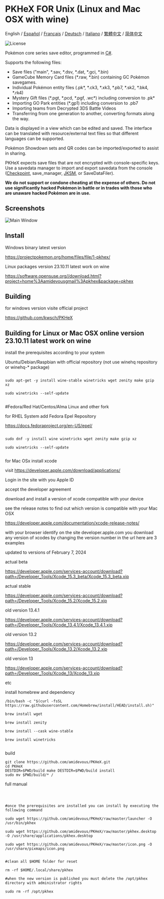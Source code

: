 PKHeX FOR Unix (Linux and Mac OSX with wine)
=====
<div>
  <span>English</span> / <a href=".github/README-es.md">Español</a> / <a href=".github/README-fr.md">Français</a> / <a href=".github/README-de.md">Deutsch</a> / <a href=".github/README-it.md">Italiano</a> / <a href=".github/README-zhHK.md">繁體中文</a> / <a href=".github/README-zh.md">简体中文</a>
</div>

![License](https://img.shields.io/badge/License-GPLv3-blue.svg)

Pokémon core series save editor, programmed in [C#](https://en.wikipedia.org/wiki/C_Sharp_%28programming_language%29).

Supports the following files:
* Save files ("main", \*.sav, \*.dsv, \*.dat, \*.gci, \*.bin)
* GameCube Memory Card files (\*.raw, \*.bin) containing GC Pokémon savegames.
* Individual Pokémon entity files (.pk\*, \*.ck3, \*.xk3, \*.pb7, \*.sk2, \*.bk4, \*.rk4)
* Mystery Gift files (\*.pgt, \*.pcd, \*.pgf, .wc\*) including conversion to .pk\*
* Importing GO Park entities (\*.gp1) including conversion to .pb7
* Importing teams from Decrypted 3DS Battle Videos
* Transferring from one generation to another, converting formats along the way.

Data is displayed in a view which can be edited and saved.
The interface can be translated with resource/external text files so that different languages can be supported.

Pokémon Showdown sets and QR codes can be imported/exported to assist in sharing.

PKHeX expects save files that are not encrypted with console-specific keys. Use a savedata manager to import and export savedata from the console ([Checkpoint](https://github.com/FlagBrew/Checkpoint), save_manager, [JKSM](https://github.com/J-D-K/JKSM), or SaveDataFiler).

**We do not support or condone cheating at the expense of others. Do not use significantly hacked Pokémon in battle or in trades with those who are unaware hacked Pokémon are in use.**

## Screenshots

![Main Window](https://i.imgur.com/HZs37cM.png)

## Install

Windows binary latest version

https://projectpokemon.org/home/files/file/1-pkhex/

Linux packages version 23.10.11 latest work on wine

https://software.opensuse.org//download.html?project=home%3Aamidevousgmail%3Apkhex&package=pkhex

## Building

for windows version visite official project

https://github.com/kwsch/PKHeX

## Building for Linux or Mac OSX online version 23.10.11 latest work on wine


install the prerequisites according to your system

Ubuntu/Debian/Raspbian with official repository (not use winehq repository or winehq-* package)


```

sudo apt-get -y install wine-stable winetricks wget zenity make gzip xz

sudo winetricks --self-update


```


#Fedora/Red Hat/Centos/Alma Linux and other fork

for RHEL System add Fedora Epel Repository

https://docs.fedoraproject.org/en-US/epel/


```

sudo dnf -y install wine winetricks wget zenity make gzip xz

sudo winetricks --self-update


```



for Mac OSx install xcode

visit https://developer.apple.com/download/applications/

Login in the site with you Apple ID

accept the developer agreement

download and install a version of xcode compatible with your device

see the release notes to find out which version is compatible with your Mac OSX

https://developer.apple.com/documentation/xcode-release-notes/

with your browser identify on the site developer.apple.com you download any version of xcodes by changing the version number in the url here are 3 examples

updated to versions of February 7, 2024

actual beta

https://developer.apple.com/services-account/download?path=/Developer_Tools/Xcode_15.3_beta/Xcode_15.3_beta.xip


actual stable

https://developer.apple.com/services-account/download?path=/Developer_Tools/Xcode_15.2/Xcode_15.2.xip

old version 13.4.1

https://developer.apple.com/services-account/download?path=/Developer_Tools/Xcode_13.4.1/Xcode_13.4.1.xip

old version 13.2

https://developer.apple.com/services-account/download?path=/Developer_Tools/Xcode_13.2/Xcode_13.2.xip

old version 13

https://developer.apple.com/services-account/download?path=/Developer_Tools/Xcode_13/Xcode_13.xip

etc

install homebrew and dependency


```
/bin/bash -c "$(curl -fsSL https://raw.githubusercontent.com/Homebrew/install/HEAD/install.sh)"

brew install wget

brew install zenity

brew install --cask wine-stable

brew install winetricks


```

build


```
git clone https://github.com/amidevous/PKHeX.git
cd PKHeX
DESTDIR=$PWD/build make DESTDIR=$PWD/build install
sudo mv $PWD/build/* /
```

full manual

```



#once the prerequisites are installed you can install by executing the following command

sudo wget https://github.com/amidevous/PKHeX/raw/master/launcher -O /usr/bin/pkhex

sudo wget https://github.com/amidevous/PKHeX/raw/master/pkhex.desktop -O /usr/share/applications/pkhex.desktop

sudo wget https://github.com/amidevous/PKHeX/raw/master/icon.png -O /usr/share/pixmaps/icon.png


#clean all $HOME folder for reset

rm -rf $HOME/.local/share/pkhex

#when the new version is published you must delete the /opt/pkhex directory with administrator rights

sudo rm -rf /opt/pkhex
```

